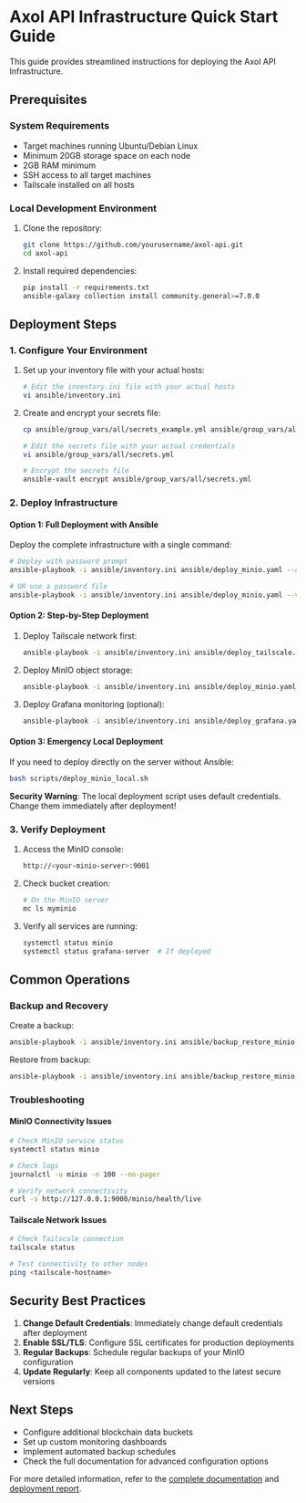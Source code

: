 # Axol API Infrastructure Quick Start Guide

This guide provides streamlined instructions for deploying the Axol API Infrastructure.

## Prerequisites

### System Requirements

- Target machines running Ubuntu/Debian Linux
- Minimum 20GB storage space on each node
- 2GB RAM minimum
- SSH access to all target machines
- Tailscale installed on all hosts

### Local Development Environment

1. Clone the repository:

   ```bash
   git clone https://github.com/yourusername/axol-api.git
   cd axol-api
   ```

2. Install required dependencies:

   ```bash
   pip install -r requirements.txt
   ansible-galaxy collection install community.general>=7.0.0
   ```

## Deployment Steps

### 1. Configure Your Environment

1. Set up your inventory file with your actual hosts:

   ```bash
   # Edit the inventory.ini file with your actual hosts
   vi ansible/inventory.ini
   ```

2. Create and encrypt your secrets file:

   ```bash
   cp ansible/group_vars/all/secrets_example.yml ansible/group_vars/all/secrets.yml

   # Edit the secrets file with your actual credentials
   vi ansible/group_vars/all/secrets.yml

   # Encrypt the secrets file
   ansible-vault encrypt ansible/group_vars/all/secrets.yml
   ```

### 2. Deploy Infrastructure

#### Option 1: Full Deployment with Ansible

Deploy the complete infrastructure with a single command:

```bash
# Deploy with password prompt
ansible-playbook -i ansible/inventory.ini ansible/deploy_minio.yaml --ask-vault-pass

# OR use a password file
ansible-playbook -i ansible/inventory.ini ansible/deploy_minio.yaml --vault-password-file=~/.ansible-vault-password
```

#### Option 2: Step-by-Step Deployment

1. Deploy Tailscale network first:

   ```bash
   ansible-playbook -i ansible/inventory.ini ansible/deploy_tailscale.yaml --ask-vault-pass
   ```

2. Deploy MinIO object storage:

   ```bash
   ansible-playbook -i ansible/inventory.ini ansible/deploy_minio.yaml --ask-vault-pass
   ```

3. Deploy Grafana monitoring (optional):

   ```bash
   ansible-playbook -i ansible/inventory.ini ansible/deploy_grafana.yaml --ask-vault-pass
   ```

#### Option 3: Emergency Local Deployment

If you need to deploy directly on the server without Ansible:

```bash
bash scripts/deploy_minio_local.sh
```

**Security Warning**: The local deployment script uses default credentials. Change them immediately after deployment!

### 3. Verify Deployment

1. Access the MinIO console:

   ```bash
   http://<your-minio-server>:9001
   ```

2. Check bucket creation:

   ```bash
   # On the MinIO server
   mc ls myminio
   ```

3. Verify all services are running:

   ```bash
   systemctl status minio
   systemctl status grafana-server  # If deployed
   ```

## Common Operations

### Backup and Recovery

Create a backup:

```bash
ansible-playbook -i ansible/inventory.ini ansible/backup_restore_minio.yaml --tags backup --ask-vault-pass
```

Restore from backup:

```bash
ansible-playbook -i ansible/inventory.ini ansible/backup_restore_minio.yaml --tags restore -e "restore_file=/path/to/backup.tar.gz" --ask-vault-pass
```

### Troubleshooting

#### MinIO Connectivity Issues

```bash
# Check MinIO service status
systemctl status minio

# Check logs
journalctl -u minio -n 100 --no-pager

# Verify network connectivity
curl -s http://127.0.0.1:9000/minio/health/live
```

#### Tailscale Network Issues

```bash
# Check Tailscale connection
tailscale status

# Test connectivity to other nodes
ping <tailscale-hostname>
```

## Security Best Practices

1. **Change Default Credentials**: Immediately change default credentials after deployment
2. **Enable SSL/TLS**: Configure SSL certificates for production deployments
3. **Regular Backups**: Schedule regular backups of your MinIO configuration
4. **Update Regularly**: Keep all components updated to the latest secure versions

## Next Steps

- Configure additional blockchain data buckets
- Set up custom monitoring dashboards
- Implement automated backup schedules
- Check the full documentation for advanced configuration options

For more detailed information, refer to the [complete documentation](docs/README.md) and [deployment report](docs/deployment-report.md).
